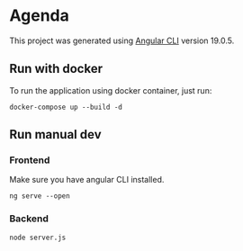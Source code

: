 # Agenda

This project was generated using [Angular CLI](https://github.com/angular/angular-cli) version 19.0.5.

## Run with docker

To run the application using docker container, just run:
```
docker-compose up --build -d
```
## Run manual dev

### Frontend
Make sure you have angular CLI installed.
```
ng serve --open
```

### Backend
```
node server.js
```
